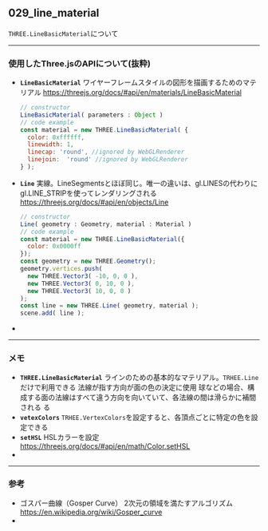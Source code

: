 ## 029_line_material

``THREE.LineBasicMaterial``について

---
### 使用したThree.jsのAPIについて(抜粋)

- **``LineBasicMaterial``**
  ワイヤーフレームスタイルの図形を描画するためのマテリアル
  https://threejs.org/docs/#api/en/materials/LineBasicMaterial

  ```javascript
  // constructor
  LineBasicMaterial( parameters : Object )
  // code example
  const material = new THREE.LineBasicMaterial( {
  	color: 0xffffff,
  	linewidth: 1,
  	linecap: 'round', //ignored by WebGLRenderer
  	linejoin:  'round' //ignored by WebGLRenderer
  } );
  ```



- **``Line``**
  実線。LineSegmentsとほぼ同じ。唯一の違いは、gl.LINESの代わりにgl.LINE_STRIPを使ってレンダリングされる
  https://threejs.org/docs/#api/en/objects/Line

  ```javascript
  // constructor
  Line( geometry : Geometry, material : Material )
  // code example
  const material = new THREE.LineBasicMaterial({
  	color: 0x0000ff
  });
  const geometry = new THREE.Geometry();
  geometry.vertices.push(
  	new THREE.Vector3( -10, 0, 0 ),
  	new THREE.Vector3( 0, 10, 0 ),
  	new THREE.Vector3( 10, 0, 0 )
  );
  const line = new THREE.Line( geometry, material );
  scene.add( line );
  ```



- 

---
### メモ

- **``THREE.LineBasicMaterial``**
  ラインのための基本的なマテリアル。``TRHEE.Line``だけで利用できる
  法線が指す方向が面の色の決定に使用
  球などの場合、構成する面の法線はすべて違う方向を向いていて、各法線の間は滑らかに補間される
  る
- **``vetexColors``**
  ``TRHEE.VertexColors``を設定すると、各頂点ごとに特定の色を設定できる
- **``setHSL``**
  HSLカラーを設定
  https://threejs.org/docs/#api/en/math/Color.setHSL
- 

------

### 参考

- ゴスパー曲線（Gosper Curve）
  2次元の領域を満たすアルゴリズム
  https://en.wikipedia.org/wiki/Gosper_curve
- 
